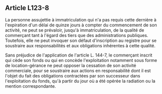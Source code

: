 Article L123-8
----
La personne assujettie à immatriculation qui n'a pas requis cette dernière à
l'expiration d'un délai de quinze jours à compter du commencement de son
activité, ne peut se prévaloir, jusqu'à immatriculation, de la qualité de
commerçant tant à l'égard des tiers que des administrations publiques.
Toutefois, elle ne peut invoquer son défaut d'inscription au registre pour se
soustraire aux responsabilités et aux obligations inhérentes à cette qualité.

Sans préjudice de l'application de l'article L. 144-7, le commerçant inscrit qui
cède son fonds ou qui en concède l'exploitation notamment sous forme de
location-gérance ne peut opposer la cessation de son activité commerciale, pour
se soustraire aux actions en responsabilité dont il est l'objet du fait des
obligations contractées par son successeur dans l'exploitation du fonds, qu'à
partir du jour où a été opérée la radiation ou la mention correspondante.
